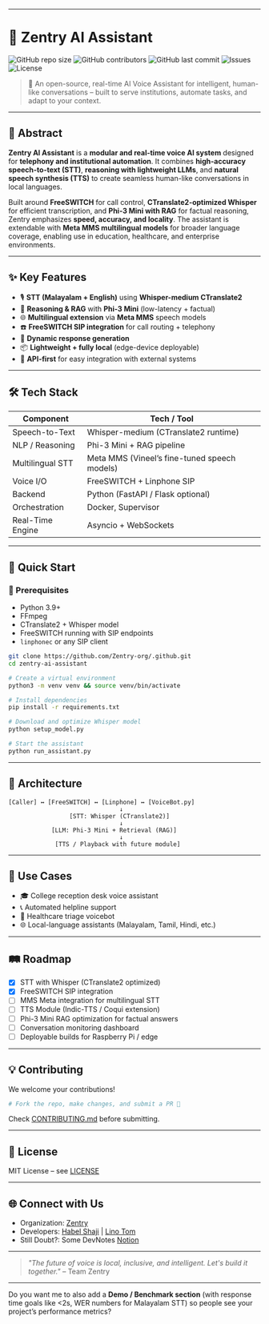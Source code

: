 
---

# 🤖 Zentry AI Assistant

![GitHub repo size](https://img.shields.io/github/repo-size/Zentry-org/.github)
![GitHub contributors](https://img.shields.io/github/contributors/Zentry-org/.github)
![GitHub last commit](https://img.shields.io/github/last-commit/Zentry-org/.github)
![Issues](https://img.shields.io/github/issues/Zentry-org/.github)
![License](https://img.shields.io/github/license/Zentry-org/.github)

> 🚀 An open-source, real-time AI Voice Assistant for intelligent, human-like conversations – built to serve institutions, automate tasks, and adapt to your context.

---

## 📝 Abstract

**Zentry AI Assistant** is a **modular and real-time voice AI system** designed for **telephony and institutional automation**. It combines **high-accuracy speech-to-text (STT)**, **reasoning with lightweight LLMs**, and **natural speech synthesis (TTS)** to create seamless human-like conversations in local languages.

Built around **FreeSWITCH** for call control, **CTranslate2-optimized Whisper** for efficient transcription, and **Phi-3 Mini with RAG** for factual reasoning, Zentry emphasizes **speed, accuracy, and locality**. The assistant is extendable with **Meta MMS multilingual models** for broader language coverage, enabling use in education, healthcare, and enterprise environments.

---

## ✨ Key Features

* 🎙️ **STT (Malayalam + English)** using **Whisper-medium CTranslate2**
* 🧩 **Reasoning & RAG** with **Phi-3 Mini** (low-latency + factual)
* 🌐 **Multilingual extension** via **Meta MMS** speech models
* ☎️ **FreeSWITCH SIP integration** for call routing + telephony
* 💬 **Dynamic response generation**
* 📦 **Lightweight + fully local** (edge-device deployable)
* 🔌 **API-first** for easy integration with external systems

---

## 🛠️ Tech Stack

| Component        | Tech / Tool                                  |
| ---------------- | -------------------------------------------- |
| Speech-to-Text   | Whisper-medium (CTranslate2 runtime)         |
| NLP / Reasoning  | Phi-3 Mini + RAG pipeline                    |
| Multilingual STT | Meta MMS (Vineel’s fine-tuned speech models) |
| Voice I/O        | FreeSWITCH + Linphone SIP                    |
| Backend          | Python (FastAPI / Flask optional)            |
| Orchestration    | Docker, Supervisor                           |
| Real-Time Engine | Asyncio + WebSockets                         |

---

## 🚀 Quick Start

### 🔧 Prerequisites

* Python 3.9+
* FFmpeg
* CTranslate2 + Whisper model
* FreeSWITCH running with SIP endpoints
* `linphonec` or any SIP client

```bash
git clone https://github.com/Zentry-org/.github.git
cd zentry-ai-assistant

# Create a virtual environment
python3 -m venv venv && source venv/bin/activate

# Install dependencies
pip install -r requirements.txt

# Download and optimize Whisper model
python setup_model.py

# Start the assistant
python run_assistant.py
```

---

## 🔁 Architecture

```text
[Caller] ↔ [FreeSWITCH] ↔ [Linphone] ↔ [VoiceBot.py]
                               ↓
                 [STT: Whisper (CTranslate2)]
                               ↓
            [LLM: Phi-3 Mini + Retrieval (RAG)]
                               ↓
             [TTS / Playback with future module]
```

---

## 🧪 Use Cases

* 🎓 College reception desk voice assistant
* 📞 Automated helpline support
* 🏥 Healthcare triage voicebot
* 🌐 Local-language assistants (Malayalam, Tamil, Hindi, etc.)

---

## 🛤️ Roadmap

* [x] STT with Whisper (CTranslate2 optimized)
* [x] FreeSWITCH SIP integration
* [ ] MMS Meta integration for multilingual STT
* [ ] TTS Module (Indic-TTS / Coqui extension)
* [ ] Phi-3 Mini RAG optimization for factual answers
* [ ] Conversation monitoring dashboard
* [ ] Deployable builds for Raspberry Pi / edge

---

## 💡 Contributing

We welcome your contributions!

```bash
# Fork the repo, make changes, and submit a PR 🚀
```

Check [CONTRIBUTING.md](https://github.com/Zentry-org/.github/blob/main/CONTRIBUTING.md) before submitting.

---

## 📜 License

MIT License – see [LICENSE](LICENSE)

---

## 🌐 Connect with Us

* Organization: [Zentry](https://github.com/Zentry-org)
* Developers: [Habel Shaji](https://github.com/Habel2005) | [Lino Tom](https://github.com/LinoTom)
* Still Doubt?: Some DevNotes [Notion](https://ruddy-manchego-5eb.notion.site/Zentry-Ai-24f8e847267180a18c3dd96f3b8d59f9?source=copy_link)

---

> *"The future of voice is local, inclusive, and intelligent. Let's build it together."* – Team Zentry

---

Do you want me to also add a **Demo / Benchmark section** (with response time goals like <2s, WER numbers for Malayalam STT) so people see your project’s performance metrics?
